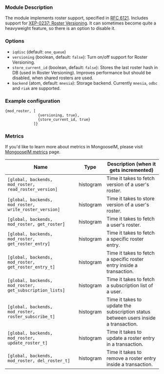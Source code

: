### Module Description
The module implements roster support, specified in [RFC 6121](http://xmpp.org/rfcs/rfc6121.html). 
Includes support for [XEP-0237: Roster Versioning](http://xmpp.org/extensions/xep-0237.html). 
It can sometimes become quite a heavyweight feature, so there is an option to disable it.

### Options

* `iqdisc` (default: `one_queue`)
* `versioning` (boolean, default: `false`): Turn on/off support for Roster Versioning.
* `store_current_id` (boolean, default: `false`): Stores the last roster hash in DB (used in Roster Versioning). 
 Improves performance but should be disabled, when shared rosters are used.
* `backend` (atom, default: `mnesia`): Storage backend. 
 Currently `mnesia`, `odbc` and `riak` are supported.

### Example configuration
```
{mod_roster, [
               {versioning, true},
               {store_current_id, true}
             ]}
```

### Metrics

If you'd like to learn more about metrics in MongooseIM, please visit [MongooseIM metrics](../operation-and-maintenance/Mongoose-metrics.md) page.

| Name | Type | Description (when it gets incremented) |
| ---- | ---- | -------------------------------------- |
| `[global, backends, mod_roster, read_roster_version]` | histogram | Time it takes to fetch version of a user's roster. |
| `[global, backends, mod_roster, write_roster_version]` | histogram | Time it takes to store version of a user's roster. |
| `[global, backends, mod_roster, get_roster]` | histogram | Time it takes to fetch a user's roster. |
| `[global, backends, mod_roster, get_roster_entry]` | histogram | Time it takes to fetch a specific roster entry. |
| `[global, backends, mod_roster, get_roster_entry_t]` | histogram | Time it takes to fetch a specific roster entry inside a transaction. |
| `[global, backends, mod_roster, get_subscription_lists]` | histogram | Time it takes to fetch a subscription list of a user. |
| `[global, backends, mod_roster, roster_subscribe_t]` | histogram | Time it takes to update the subscription status between users inside a transaction. |
| `[global, backends, mod_roster, update_roster_t]` | histogram | Time it takes to update a roster entry in a transaction. |
| `[global, backends, mod_roster, del_roster_t]` | histogram | Time it takes to remove a roster entry inside a transaction. |

